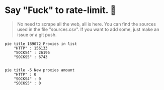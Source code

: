 
# Say "Fuck" to rate-limit. 🖕

> No need to scrape all the web, all is here.
>You can find the sources used in the file "sources.csv".
> If you want to add some, just make an issue or a git push.


```mermaid
pie title 189072 Proxies in list
    "HTTP" : 156133
    "SOCKS4" : 26196
    "SOCKS5" : 6743
            
```

```mermaid
pie title -5 New proxies amount
    "HTTP" : 0
    "SOCKS4" : 0
    "SOCKS5" : 0
```
        